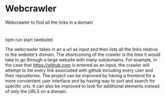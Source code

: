 # Webcrawler

Webcrawler to find all the links in a domain
#
npm run start (website)

The webcrawler takes in an a url as input and then lists all the links relative to the website's domain. The shortcoming of the crawler is the time it would take to go through a large website with many subdomains. For example, in the case that https://github.com is entered as an input, the crawler will attempt to list every link associated with github including every user and their repositories.
The project can be improved by having a frontend for a more convienient user interface and by having way to sort and search for specific urls. It can also be improved to look for additional elements instead of only the URLS on a domain.
